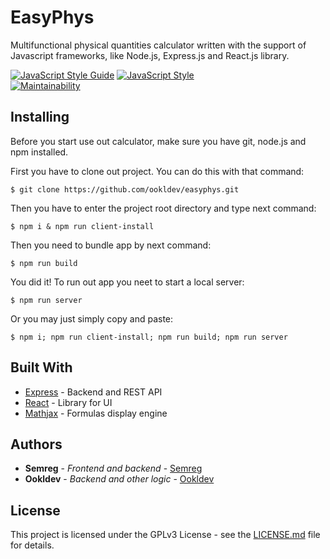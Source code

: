 # EasyPhys
Multifunctional physical quantities calculator written with the support of Javascript frameworks, like Node.js, Express.js and React.js library.

[![JavaScript Style Guide](https://img.shields.io/badge/Code_style-standard-green.svg)](https://github.com/standard/standard)
[![JavaScript Style](https://img.shields.io/badge/Code_style-google-green.svg)](https://google.github.io/styleguide/jsguide.html)
<br/>
[![Maintainability](https://api.codeclimate.com/v1/badges/a99a88d28ad37a79dbf6/maintainability)](https://codeclimate.com/github/ookldev/easyphys)

## Installing
Before you start use out calculator, make sure you have git, node.js and npm installed.

First you have to clone out project. You can do this with that command:
```
$ git clone https://github.com/ookldev/easyphys.git
```
Then you have to enter the project root directory and type next command:
```
$ npm i & npm run client-install
```

Then you need to bundle app by next command:
```
$ npm run build
```
You did it! To run out app you neet to start a local server: 

```
$ npm run server
````

Or you may just simply copy and paste:
```
$ npm i; npm run client-install; npm run build; npm run server
```


## Built With

* [Express](https://expressjs.com/ru/) - Backend and REST API
* [React](https://reactjs.org/) - Library for UI
* [Mathjax](https://www.mathjax.org/) - Formulas display engine

## Authors

* **Semreg** - *Frontend and backend* - [Semreg](https://github.com/Semreg)
* **Ookldev** - *Backend and other logic* - [Ookldev](https://github.com/ookldev)

## License

This project is licensed under the GPLv3 License - see the [LICENSE.md](LICENSE.md) file for details.
